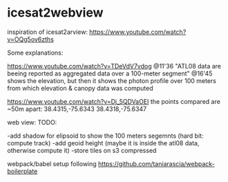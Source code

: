 # icesat2webview


inspiration of icesat2arview:
https://www.youtube.com/watch?v=OQg5ov6zths



Some explanations:

https://www.youtube.com/watch?v=TDeVdV7vdog 
@11'36
"ATL08 data are beeing reported as aggregated data over a 100-meter segment"
@16'45
shows the elevation, but then it shows the photon profile over 100 meters from which elevation & canopy data was computed




https://www.youtube.com/watch?v=Dj_5QDVaOEI
the points compared are ~50m apart:
38.4315,-75.6343
38.4318,-75.6347




web view:
TODO:

-add shadow for elipsoid to show the 100 meters segemnts (hard bit: compute track)
-add geoid height (maybe it is inside the atl08 data, otherwise compute it)
-store tiles on s3 compressed


webpack/babel setup following https://github.com/taniarascia/webpack-boilerplate
